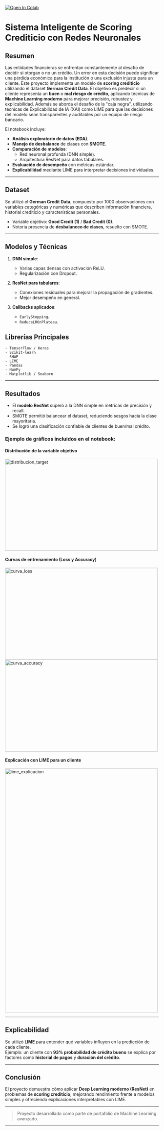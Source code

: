 [![Open In Colab](https://colab.research.google.com/assets/colab-badge.svg)](https://colab.research.google.com/drive/1j_6VjKO0z8HyBtsvohtg0C8_HvARxTWN?authuser=2)

# Sistema Inteligente de Scoring Crediticio con Redes Neuronales

## Resumen  
Las entidades financieras se enfrentan constantemente al desafío de decidir si otorgan o no un crédito. Un error en esta decisión puede significar una pérdida económica para la institución o una exclusión injusta para un cliente. Este proyecto implementa un modelo de **scoring crediticio** utilizando el dataset **German Credit Data**. El objetivo es predecir si un cliente representa un **buen** o **mal riesgo de crédito**, aplicando técnicas de **Machine Learning moderno** para mejorar precisión, robustez y explicabilidad. Además se aborda el desafío de la "caja negra", utilizando técnicas de Explicabilidad de IA (XAI) como LIME para que las decisiones del modelo sean transparentes y auditables por un equipo de riesgo bancario.

El notebook incluye:  
- **Análisis exploratorio de datos (EDA)**.  
- **Manejo de desbalance** de clases con **SMOTE**.  
- **Comparación de modelos**:  
  - Red neuronal profunda (DNN simple).  
  - Arquitectura ResNet para datos tabulares.  
- **Evaluación de desempeño** con métricas estándar.  
- **Explicabilidad** mediante LIME para interpretar decisiones individuales.

---

## Dataset  
Se utilizó el **German Credit Data**, compuesto por 1000 observaciones con variables categóricas y numéricas que describen información financiera, historial crediticio y características personales.

- Variable objetivo: **Good Credit (1)** / **Bad Credit (0)**.  
- Notoria presencia de **desbalanceo de clases**, resuelto con SMOTE.  

---

## Modelos y Técnicas  
1. **DNN simple**:  
   - Varias capas densas con activación ReLU.  
   - Regularización con Dropout.  

2. **ResNet para tabulares**:  
   - Conexiones residuales para mejorar la propagación de gradientes.  
   - Mejor desempeño en general.  

3. **Callbacks aplicados**:  
   - `EarlyStopping`.  
   - `ReduceLROnPlateau`.  

## Librerías Principales
    - TensorFlow / Keras
    - Scikit-learn
    - SHAP
    - LIME
    - Pandas
    - NumPy
    - Matplotlib / Seaborn
---

## Resultados  

- El **modelo ResNet** superó a la DNN simple en métricas de precisión y recall.  
- SMOTE permitió balancear el dataset, reduciendo sesgos hacia la clase mayoritaria.  
- Se logró una clasificación confiable de clientes de buen/mal crédito.  

### Ejemplo de gráficos incluidos en el notebook:

#### Distribución de la variable objetivo
<img width="500" height="300" alt="distribucion_target" src="https://github.com/user-attachments/assets/1ee33723-4c6d-4674-a3f3-1e7936d32f79" />


#### Curvas de entrenamiento (Loss y Accuracy)
<img width="500" height="300" alt="curva_loss" src="https://github.com/user-attachments/assets/6d488fd4-7a64-473b-90a1-18acebd9dae2" />

<img width="500" height="300" alt="curva_accuracy" src="https://github.com/user-attachments/assets/4abd94c7-ee1c-417f-9501-697ac8d7497d" />


#### Explicación con LIME para un cliente
<img width="500" height="797" alt="lime_explicacion" src="https://github.com/user-attachments/assets/5120db78-8d65-45a5-a0dd-a1a3ad30becf" />


---

## Explicabilidad  
Se utilizó **LIME** para entender qué variables influyen en la predicción de cada cliente.  
Ejemplo: un cliente con **93% probabilidad de crédito bueno** se explica por factores como **historial de pagos** y **duración del crédito**.  

---

## Conclusión  
El proyecto demuestra cómo aplicar **Deep Learning moderno (ResNet)** en problemas de **scoring crediticio**, mejorando rendimiento frente a modelos simples y ofreciendo explicaciones interpretables con LIME.  

---
> Proyecto desarrollado como parte de portafolio de Machine Learning avanzado.
---
